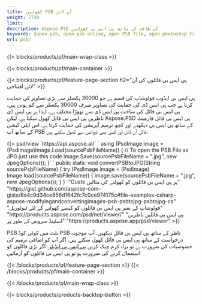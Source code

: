 ```yaml
---
title: کھولیں PSB آن لائن
weight: 7730
limit: 
description: Aspose.PSD کی طاقت کے ساتھ پی ایس بی کھولیں
keywords: [open psb, open psb online, open PSB file, open photoshop file, preview psb]
url: psb/
---
```


{{< blocks/products/pf/main-wrap-class >}}

{{< blocks/products/pf/main-container >}}

{{< blocks/products/pf/feature-page-section h2="پی ایس بی فائلوں کی آن لائن افتتاحی" >}}
<p>پی ایس بی ایڈوب فوٹوشاپ کی قسم ہے جو 30000 پکسلز سے بڑی تصاویر کی حمایت کرتا ہے جب پی ایس ڈی کی حمایت کی تصاویر صرف 30000 پکسلز سے کم ہوتی ہیں. پی ایس بی فائل کی ساخت پی ایس ڈی سے تھوڑا مختلف ہے، لہذا ہر پی ایس ڈی ناظرین پی ایس بی فائل کھول سکتا ہے. لیکن Aspose.PSD پی ایس بی فائل فارمیٹ کے ساتھ پی ایس بی دیکھنے اور کچھ ترمیم آپریشن کی حمایت کرتا ہے. اس اپلی کیشن کے ساتھ آپ PSB فائل آن لائن اور کسی بھی ڈیوائس سے کھول سکتے ہیں.</p>
{{< psd/view `https://api.aspose.ai/` 
`    using (PsdImage image = (PsdImage)Image.Load(sourcePsbFileName))
    {
	    // To open the PSB File as JPG just use this code
        image.Save(sourcePsbFileName + ".jpg",  new JpegOptions());
    }` 
`   public static void convertPSBtoJPG(String sourcePsbFileName) {
        try (PsdImage image = (PsdImage) Image.load(sourcePsbFileName)) {
            image.save(sourcePsbFileName + ".jpg", new JpegOptions());
        }
    }` 
"Gusts پر پی ایس بی فائلوں کو کھولنے کی مثالیں" "https://gist.github.com/aspose-com-gists/8a4c9d34ce856d1642fc7c0ce974175c#file-examples-csharp-aspose-modifyingandconvertingimages-psb-psbtojpg-psbtojpg-cs" 
"فوٹوشاپ کے بغیر پی ایس بی فائلوں کو کیسے کھولنے کے لئے ٹیوٹوریل" "https://products.aspose.com/psd/net/viewer/" 
"پی ایس بی فائلیں ناظرین اسٹینڈ سروس کے طور پر" "https://products.aspose.app/psd/viewer" >}}
<p>PSB بلٹ میں کوئی کوڈ PSB ناظر کے ساتھ پی ایس بی فائل دیکھیں. آپ موجودہ درخواست کے ساتھ پی ایس بی فائل کھول سکتے ہیں. اگر آپ کو اضافی ترمیم کی خصوصیات کی ضرورت ہے تو براہ کرم چیک کریں <a href="https://products.aspose.app/psd/template-editor">پی ایس بی ایڈیٹر</a>. اگر بڑی فائلوں کو استعمال کرنے کی ضرورت ہو تو پی ایس بی فائلوں کو آزمائیں</p>
{{< /blocks/products/pf/feature-page-section >}}
{{< /blocks/products/pf/main-container >}}


{{< /blocks/products/pf/main-wrap-class >}}

{{< blocks/products/products-backtop-button >}}

